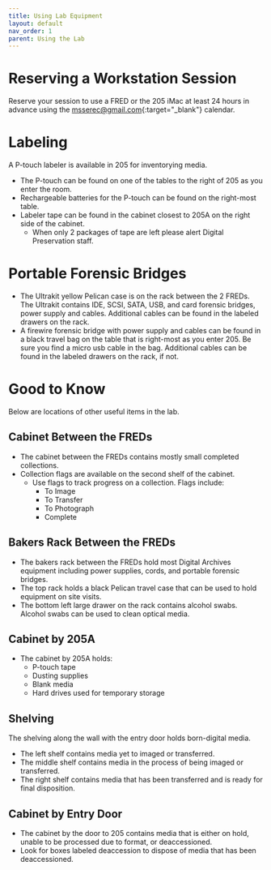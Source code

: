 ```yaml
---
title: Using Lab Equipment
layout: default
nav_order: 1
parent: Using the Lab
---
```


# Reserving a Workstation Session
Reserve your session to use a FRED or the 205 iMac at least 24 hours in advance using the
[msserec@gmail.com](https://calendar.google.com/calendar?cid=bXNzZXJlY3NAZ21haWwuY29t){:target="_blank"} calendar.

# Labeling
A P-touch labeler is available in 205 for inventorying media.
* The P-touch can be found on one of the tables to the right of 205 as you enter the room.
* Rechargeable batteries for the P-touch can be found on the right-most table.
* Labeler tape can be found in the cabinet closest to 205A on the right side of the cabinet.
    * When only 2 packages of tape are left please alert Digital Preservation staff.

<!-- Other equipment locations here or on their equipment pages? -->
# Portable Forensic Bridges
* The Ultrakit yellow Pelican case is on the rack between the 2 FREDs. The Ultrakit contains IDE, SCSI, SATA, USB, and card forensic bridges, power supply and cables. Additional cables can be found in the labeled drawers on the rack.  
* A firewire forensic bridge with power supply and cables can be found in a black travel bag on the table that is right-most as you enter 205. Be sure you find a micro usb cable in the bag. Additional cables can be found in the labeled drawers on the rack, if not.
<!-- Should we label cabinets and tables, is there a convention for this? -->

# Good to Know
Below are locations of other useful items in the lab.

## Cabinet Between the FREDs
* The cabinet between the FREDs contains mostly small completed collections.
* Collection flags are available on the second shelf of the cabinet.  
    * Use flags to track progress on a collection. Flags include:
        * To Image
        * To Transfer
        * To Photograph
        * Complete

## Bakers Rack Between the FREDs
* The bakers rack between the FREDs hold most Digital Archives equipment including power supplies, cords, and portable forensic bridges. 
* The top rack holds a black Pelican travel case that can be used to hold equipment on site visits.
* The bottom left large drawer on the rack contains alcohol swabs. Alcohol swabs can be used to clean optical media.  

## Cabinet by 205A
* The cabinet by 205A holds:
    * P-touch tape
    * Dusting supplies
    * Blank media
    * Hard drives used for temporary storage

## Shelving 
The shelving along the wall with the entry door holds born-digital media.
* The left shelf contains media yet to imaged or transferred.
* The middle shelf contains media in the process of being imaged or transferred.
* The right shelf contains media that has been transferred and is ready for final disposition.

## Cabinet by Entry Door
* The cabinet by the door to 205 contains media that is either on hold, unable to be processed due to format, or deaccessioned. 
* Look for boxes labeled deaccession to dispose of media that has been deaccessioned. 
<!--stackedit_data:
eyJoaXN0b3J5IjpbLTI0MDg0MTYxNF19
-->